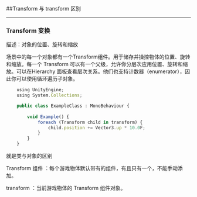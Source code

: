 ##Transform 与 transform 区别

---

### Transform 变换
描述：对象的位置、旋转和缩放

场景中的每一个对象都有一个Transform组件。用于储存并操控物体的位置、旋转和缩放。每一个 Transform 可以有一个父级，允许你分层次应用位置、旋转和缩放。可以在Hierarchy 面板查看层次关系。他们也支持计数器（enumerator），因此你可以使用循环遍历子对象。

```javascript
    using UnityEngine;
    using System.Collections;

    public class ExampleClass : MonoBehaviour {
 
        void Example() {
            foreach (Transform child in transform) {
                child.position += Vector3.up * 10.0F;
            }
        }
    }
```

就是类与对象的区别

Transform 组件 ：每个游戏物体默认带有的组件，有且只有一个，不能手动添加。

transform ：当前游戏物体的 Transform 组件对象。
